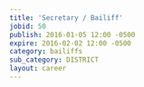 ```yaml
---
title: 'Secretary / Bailiff'
jobid: 50
publish: 2016-01-05 12:00 -0500
expire: 2016-02-02 12:00 -0500
category: bailiffs
sub_category: DISTRICT
layout: career
---
```

